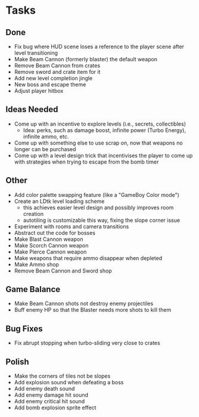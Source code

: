# Tasks

## Done

- Fix bug where HUD scene loses a reference to the player scene after level transitioning
- Make Beam Cannon (formerly blaster) the default weapon
- Remove Beam Cannon from crates
- Remove sword and crate item for it
- Add new level completion jingle
- New boss and escape theme
- Adjust player hitbox

## Ideas Needed

- Come up with an incentive to explore levels (i.e., secrets, collectibles)
	- Idea: perks, such as damage boost, infinite power (Turbo Energy), infinite ammo, etc.
- Come up with something else to use scrap on, now that weapons no longer can be purchased
- Come up with a level design trick that incentivises the player to come up with strategies when trying to escape from the bomb timer

## Other

- Add color palette swapping feature (like a "GameBoy Color mode")
- Create an LDtk level loading scheme
	- this achieves easier level design and possibly improves room creation
	- autotiling is customizable this way, fixing the slope corner issue
- Experiment with rooms and camera transitions
- Abstract out the code for bosses
- Make Blast Cannon weapon
- Make Scorch Cannon weapon
- Make Pierce Cannon weapon
- Make weapons that require ammo disappear when depleted
- Make Ammo shop
- Remove Beam Cannon and Sword shop

## Game Balance

- Make Beam Cannon shots not destroy enemy projectiles
- Buff enemy HP so that the Blaster needs more shots to kill them

## Bug Fixes

- Fix abrupt stopping when turbo-sliding very close to crates

## Polish

- Make the corners of tiles not be slopes
- Add explosion sound when defeating a boss
- Add enemy death sound
- Add enemy damage hit sound
- Add enemy critical hit sound
- Add bomb explosion sprite effect

